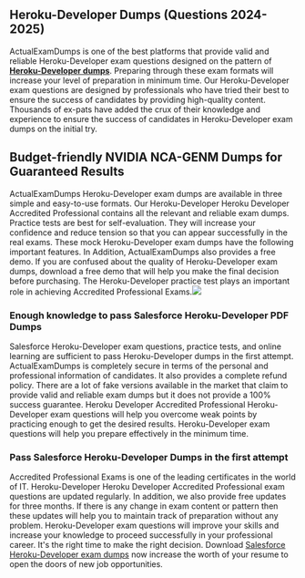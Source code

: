 ## **Heroku-Developer Dumps (Questions 2024-2025)**
ActualExamDumps is one of the best platforms that provide valid and reliable Heroku-Developer exam questions designed on the pattern of **[Heroku-Developer dumps](https://actualexamdumps.com/heroku-developer.html)**. Preparing through these exam formats will increase your level of preparation in minimum time. Our Heroku-Developer exam questions are designed by professionals who have tried their best to ensure the success of candidates by providing high-quality content. Thousands of ex-pats have added the crux of their knowledge and experience to ensure the success of candidates in Heroku-Developer exam dumps on the initial try.  

## **Budget-friendly NVIDIA NCA-GENM Dumps for Guaranteed Results**

  
ActualExamDumps Heroku-Developer exam dumps are available in three simple and easy-to-use formats. Our Heroku-Developer Heroku Developer Accredited Professional contains all the relevant and reliable exam dumps. Practice tests are best for self-evaluation. They will increase your confidence and reduce tension so that you can appear successfully in the real exams. These mock Heroku-Developer exam dumps have the following important features. In Addition, ActualExamDumps also provides a free demo. If you are confused about the quality of Heroku-Developer exam dumps, download a free demo that will help you make the final decision before purchasing. The Heroku-Developer practice test plays an important role in achieving Accredited Professional Exams.[![](https://actualexamdumps.com/wp-content/uploads/2024/11/ActualExamDumps.png)](https://actualexamdumps.com/heroku-developer.html)  

### **Enough knowledge to pass Salesforce Heroku-Developer PDF Dumps**

  
Salesforce Heroku-Developer exam questions, practice tests, and online learning are sufficient to pass Heroku-Developer dumps in the first attempt. ActualExamDumps is completely secure in terms of the personal and professional information of candidates. It also provides a complete refund policy. There are a lot of fake versions available in the market that claim to provide valid and reliable exam dumps but it does not provide a 100% success guarantee. Heroku Developer Accredited Professional Heroku-Developer exam questions will help you overcome weak points by practicing enough to get the desired results. Heroku-Developer exam questions will help you prepare effectively in the minimum time.  

### **Pass Salesforce Heroku-Developer Dumps in the first attempt**

  
Accredited Professional Exams is one of the leading certificates in the world of IT. Heroku-Developer Heroku Developer Accredited Professional exam questions are updated regularly. In addition, we also provide free updates for three months. If there is any change in exam content or pattern then these updates will help you to maintain track of preparation without any problem. Heroku-Developer exam questions will improve your skills and increase your knowledge to proceed successfully in your professional career. It's the right time to make the right decision. Download [Salesforce Heroku-Developer exam dumps](https://actualexamdumps.com/) now increase the worth of your resume to open the doors of new job opportunities.
